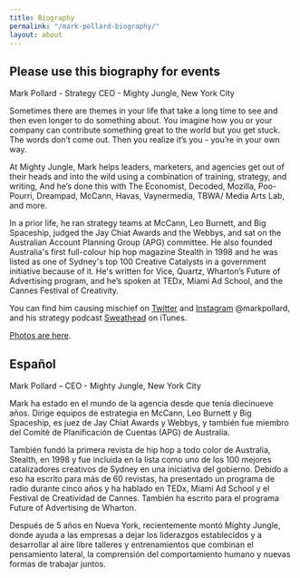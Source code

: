 ```yaml
---
title: Biography
permalink: "/mark-pollard-biography/"
layout: about
---
```


## Please use this biography for events

Mark Pollard - Strategy CEO - Mighty Jungle, New York City

Sometimes there are themes in your life that take a long time to see and then even longer to do something about. You imagine how you or your company can contribute something great to the world but you get stuck. The words don’t come out. Then you realize it’s you - you’re in your own way.

At Mighty Jungle, Mark helps leaders, marketers, and agencies get out of their heads and into the wild using a combination of training, strategy, and writing, And he’s done this with The Economist, Decoded, Mozilla, Poo-Pourri, Dreampad, McCann, Havas, Vaynermedia, TBWA/ Media Arts Lab, and more.

In a prior life, he ran strategy teams at McCann, Leo Burnett, and Big Spaceship, judged the Jay Chiat Awards and the Webbys, and sat on the Australian Account Planning Group (APG) committee. He also founded Australia's first full-colour hip hop magazine Stealth in 1998 and he was listed as one of Sydney's top 100 Creative Catalysts in a government initiative because of it. He's written for Vice, Quartz, Wharton’s Future of Advertising program, and he’s spoken at TEDx, Miami Ad School, and the Cannes Festival of Creativity.

You can find him causing mischief on [Twitter](http://www.twitter.com/markpollard) and [Instagram](http://www.instagram.com/markpollard) @markpollard, and his strategy podcast [Sweathead](http://www.sweathead.co) on iTunes.

[Photos are here](https://drive.google.com/drive/u/1/folders/1KMT-JFTuGgyJ2pVWbdFMfpxMfYmssK-E).

## Español

Mark Pollard – CEO - Mighty Jungle, New York City

Mark ha estado en el mundo de la agencia desde que tenía diecinueve años. Dirige equipos de estrategia en McCann, Leo Burnett y Big Spaceship, es juez de Jay Chiat Awards y Webbys, y también fue miembro del Comité de Planificación de Cuentas (APG) de Australia.

También fundó la primera revista de hip hop a todo color de Australia, Stealth, en 1998 y fue incluida en la lista como uno de los 100 mejores catalizadores creativos de Sydney en una iniciativa del gobierno. Debido a eso ha escrito para más de 60 revistas, ha presentado un programa de radio durante cinco años y ha hablado en TEDx, Miami Ad School y el Festival de Creatividad de Cannes. También ha escrito para el programa Future of Advertising de Wharton.

Después de 5 años en Nueva York, recientemente montó Mighty Jungle, donde ayuda a las empresas a dejar los liderazgos establecidos y a desarrollar al aire libre talleres y entrenamientos que combinan el pensamiento lateral, la comprensión del comportamiento humano y nuevas formas de trabajar juntos.
